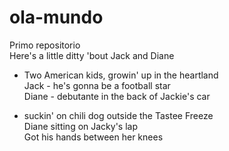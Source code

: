 # ola-mundo
Primo repositorio  
Here's a little ditty 'bout Jack and Diane  
* Two American kids, growin' up in the heartland  
Jack - he's gonna be a football star  
Diane - debutante in the back of Jackie's car

* suckin' on chili dog outside the Tastee Freeze  
Diane sitting on Jacky's lap  
Got his hands between her knees  

